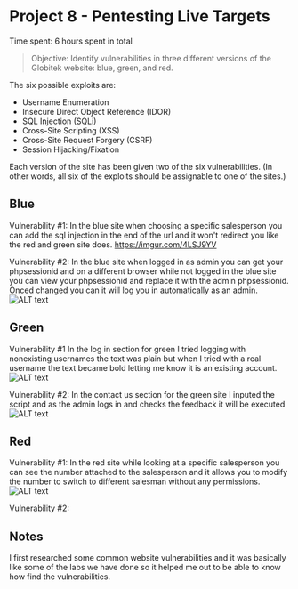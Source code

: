 # Project 8 - Pentesting Live Targets

Time spent: 6 hours spent in total

> Objective: Identify vulnerabilities in three different versions of the Globitek website: blue, green, and red.

The six possible exploits are:
* Username Enumeration
* Insecure Direct Object Reference (IDOR)
* SQL Injection (SQLi)
* Cross-Site Scripting (XSS)
* Cross-Site Request Forgery (CSRF)
* Session Hijacking/Fixation

Each version of the site has been given two of the six vulnerabilities. (In other words, all six of the exploits should be assignable to one of the sites.)

## Blue

Vulnerability #1: In the blue site when choosing a specific salesperson you can add the sql injection in the end of the url and it won't redirect you like the red and green site does.
https://imgur.com/4LSJ9YV

Vulnerability #2: In the blue site when logged in as admin you can get your phpsessionid and on a different browser while not logged in the blue site you can view your phpsessionid and replace it with the admin phpsessionid. Onced changed you can it will log you in automatically as an admin.
![ALT text](https://imgur.com/a/pZsIk)

## Green

Vulnerability #1 In the log in section for green I tried logging with nonexisting usernames the text was plain but when I tried with a real username the text became bold letting me know it is an existing account.
![ALT text](https://imgur.com/a/zXTyj)

Vulnerability #2: In the contact us section for the green site I inputed the script and as the admin logs in and checks the feedback it will be executed
![ALT text](https://imgur.com/a/C5aUf)

## Red

Vulnerability #1: In the red site while looking at a specific salesperson you can see the number attached to the salesperson and it allows you to modify the number to switch to different salesman without any permissions.
![ALT text](https://imgur.com/a/oHb2l)

Vulnerability #2: 



## Notes

I first researched some common website vulnerabilities and it was basically like some of the labs we have done so it helped me out to be able to know how find the vulnerabilities.
